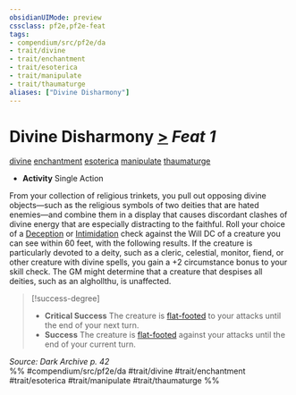 ```yaml
---
obsidianUIMode: preview
cssclass: pf2e,pf2e-feat
tags:
- compendium/src/pf2e/da
- trait/divine
- trait/enchantment
- trait/esoterica
- trait/manipulate
- trait/thaumaturge
aliases: ["Divine Disharmony"]
---
```

# Divine Disharmony  [>](rules/core-rulebook/chapter-9-playing-the-game.md#Actions "Single Action") *Feat 1*  
[divine](rules/traits/divine.md)  [enchantment](rules/traits/enchantment.md)  [esoterica](rules/traits/esoterica-da.md)  [manipulate](rules/traits/manipulate.md)  [thaumaturge](rules/traits/thaumaturge-da.md)  

- **Activity** Single Action

From your collection of religious trinkets, you pull out opposing divine objects—such as the religious symbols of two deities that are hated enemies—and combine them in a display that causes discordant clashes of divine energy that are especially distracting to the faithful. Roll your choice of a [Deception](compendium/skills.md#Deception) or [Intimidation](compendium/skills.md#Intimidation) check against the Will DC of a creature you can see within 60 feet, with the following results. If the creature is particularly devoted to a deity, such as a cleric, celestial, monitor, fiend, or other creature with divine spells, you gain a +2 circumstance bonus to your skill check. The GM might determine that a creature that despises all deities, such as an alghollthu, is unaffected.

> [!success-degree] 
> - **Critical Success** The creature is [flat-footed](rules/conditions.md#Flat-footed) to your attacks until the end of your next turn.
> - **Success** The creature is [flat-footed](rules/conditions.md#Flat-footed) against your attacks until the end of your current turn.

*Source: Dark Archive p. 42*  
%% #compendium/src/pf2e/da #trait/divine #trait/enchantment #trait/esoterica #trait/manipulate #trait/thaumaturge %%